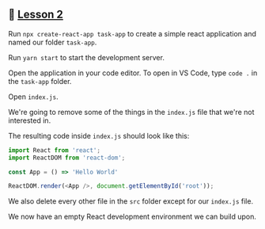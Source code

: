 ## :movie_camera: [Lesson 2](https://egghead.io/lessons/react-set-up-a-react-environment-with-create-react-app)

<TimeStamp start="0:13" end="0:30">

Run `npx create-react-app task-app` to create a simple react application and named our folder `task-app`. 

</TimeStamp>

<TimeStamp start="0:30" end="0:35">

Run `yarn start` to start the development server.

</TimeStamp>

<TimeStamp start="0:42" end="0:45">

Open the application in your code editor. To open in VS Code, type `code .` in the `task-app` folder.

</TimeStamp>

<TimeStamp start="0:46" end="0:47">

Open `index.js`.

</TimeStamp>

<TimeStamp start="0:52" end="0:56">

We're going to remove some of the things in the `index.js` file that we're not interested in. 

</TimeStamp>

<TimeStamp start="0:57" end="1:07">

The resulting code inside `index.js` should look like this:

```js
import React from 'react';
import ReactDOM from 'react-dom';

const App = () => 'Hello World'

ReactDOM.render(<App />, document.getElementById('root'));
```

</TimeStamp>

<TimeStamp start="1:08" end="1:15">

We also delete every other file in the `src` folder except for our `index.js` file. 

</TimeStamp>

<TimeStamp start="1:17" end="1:20">

We now have an empty React development environment we can build upon.

</TimeStamp>
